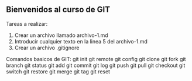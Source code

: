 ## Bienvenidos al curso de GIT

Tareas a realizar:
1) Crear un archivo llamado archivo-1.md
2) Introducir cualquier texto en la linea 5 del archivo-1.md
3) Crear un archivo .gitignore

Comandos basicos de GIT:
git init
git remote
git config
git clone
git fork
git branch
git status
git add
git commit
git log
git push
git pull
git checkout
git switch
git restore
git merge
git tag
git reset
